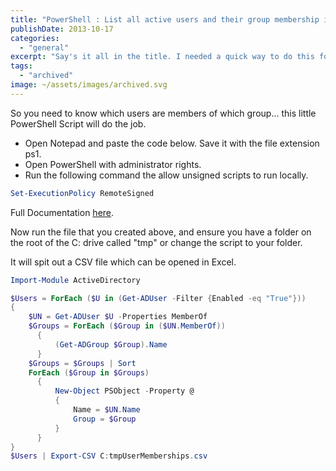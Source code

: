 ```yaml
---
title: "PowerShell : List all active users and their group membership in a domain"
publishDate: 2013-10-17
categories: 
  - "general"
excerpt: "Say's it all in the title. I needed a quick way to do this for a client. I figured I would publish it here for future reference and anyone else you may find it useful."
tags:
  - "archived"
image: ~/assets/images/archived.svg
---
```


So you need to know which users are members of which group... this little PowerShell Script will do the job.

- Open Notepad and paste the code below. Save it with the file extension ps1.
- Open PowerShell with administrator rights.
- Run the following command the allow unsigned scripts to run locally.

```powershell
Set-ExecutionPolicy RemoteSigned
```

Full Documentation [here](https://technet.microsoft.com/en-us/library/ee176949.aspx).

Now run the file that you created above, and ensure you have a folder on the root of the C: drive called "tmp" or change the script to your folder.

It will spit out a CSV file which can be opened in Excel.

```powershell
Import-Module ActiveDirectory

$Users = ForEach ($U in (Get-ADUser -Filter {Enabled -eq "True"}))
{
    $UN = Get-ADUser $U -Properties MemberOf
    $Groups = ForEach ($Group in ($UN.MemberOf))
      {
          (Get-ADGroup $Group).Name
      }
    $Groups = $Groups | Sort
    ForEach ($Group in $Groups)
      {
          New-Object PSObject -Property @
          {
              Name = $UN.Name
              Group = $Group
          }
      }
}
$Users | Export-CSV C:tmpUserMemberships.csv
```
